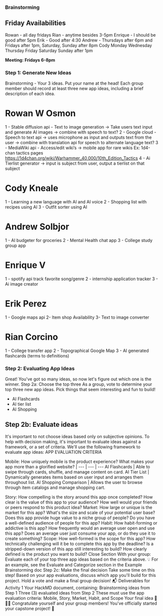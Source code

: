 ### Brainstorming

## Friday Availabilities
Rowan - all day fridays
Rian - anytime besides 3-5pm
Enrique - I should be good after 5pm
Erik - Good after 4:30 
Andrew - Thursdays after 6pm and Fridays after 1pm, Saturday, Sunday after 8pm 
Cody Monday Wednesday Thursday Friday Saturday Sunday after 1pm

**Meeting: Fridays 6-8pm**

### Step 1: Generate New Ideas
Brainstorming - Your 3 ideas. Put your name at the head! Each group member should record at least three new app ideas, including a brief description of each idea. 

# Rowan W Osmon
1 - Stable diffusion api - Text to image generation -> Take users text input and generate AI images -> combine with speech to text?
2 - Google cloud - Speech to text api -> uses microphone as input and outputs text from the user -> combine with translation api for speech to alternate language text?
3 - MediaWiki api - Access/edit wiki’s -> mobile app for rare wikis Ex: 1d4-chan tactics pages https://1d4chan.org/wiki/Warhammer_40,000/10th_Edition_Tactics 
4 - Ai Tierlist generator -> input is subject from user, output a tierlist on that subject 


# Cody Kneale
1 - Learning a new language with AI and AI voice
2 - Shopping list with recipes using AI
3 - Outfit sorter using AI

# Andrew Solbjor
1 - AI budgeter for groceries
2 - Mental Health chat app
3 - College study group app

# Enrique V
1 - spotify api track favorite song/genre
2 - internship application tracker 
3 - Ai image creator

# Erik Perez
1 - Google maps api
2- Item shop Availability
3- Text to image converter

# Rian Corcino
1 - College transfer app
2 - Topographical Google Map
3 - AI generated flashcards (terms to definitions)


### Step 2: Evaluating App Ideas
Great! You've got so many ideas, so now let's figure out which one is the winner.
Step 2a: Choose the top three
As a group, vote to determine your top three new app ideas. Pick things that seem interesting and fun to build!

- AI Flashcards
- AI tier list
- AI Shopping


## Step 2b: Evaluate ideas
It's important to not choose ideas based only on subjective opinions. To help with decision making, it's important to evaluate ideas against a framework, or a set of criteria.
We'll use the following framework to evaluate app ideas:
APP EVALUATION CRITERIA


Mobile: How uniquely mobile is the product experience?
What makes your app more than a glorified website? |
--- | --- | ---
AI Flashcards | Able to swipe through cards, shuffle, and manage content on card.
AI Tier List | Dynamically generates items based on user input and arranges them throughout list.
AI Shopping Comparison | Allows the user to browse through item catalogs and manage shopping cart.

Story: How compelling is the story around this app once completed?
How clear is the value of this app to your audience?
How well would your friends or peers respond to this product idea?
Market: How large or unique is the market for this app?
What's the size and scale of your potential user base?
Does this app provide huge value to a niche group of people?
Do you have a well-defined audience of people for this app?
Habit: How habit-forming or addictive is this app?
How frequently would an average user open and use this app?
Does an average user just consume your app, or do they use it to create something?
Scope: How well-formed is the scope for this app?
How technically challenging will it be to complete this app by the deadline?
Is a stripped-down version of this app still interesting to build?
How clearly defined is the product you want to build?
 Close Section
With your group:
Evaluate each of your top three app ideas based on the criteria above.
💡 For an example, see the Evaluate and Categorize section in the Example Brainstorming doc
Step 2c: Make the final decision
Take some time on this step!
Based on your app evaluations, discuss which app you'll build for this project.
Hold a vote and make a final group decision!
📬 Deliverables for Activity 1
Your HackMD document, containing:
Brainstorming ideas from Step 1
Three (3) evaluated ideas from Step 2
These must use the app evaluation criteria: Mobile, Story, Market, Habit, and Scope
Your final idea
🎉🎉🎉 Congratulate yourself and your group members! You've officially started your capstone project! 🚀

